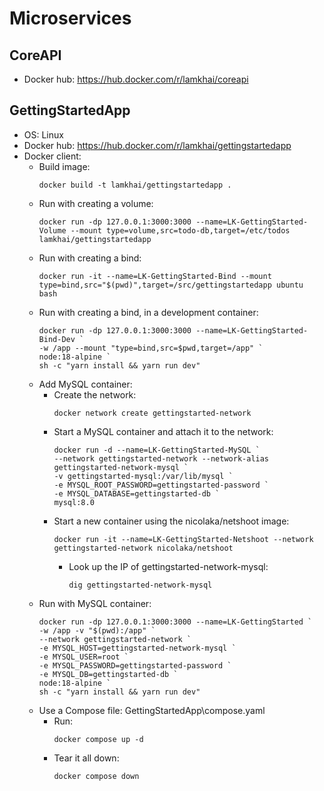# Microservices

## CoreAPI
- Docker hub: https://hub.docker.com/r/lamkhai/coreapi

## GettingStartedApp
- OS: Linux
- Docker hub: https://hub.docker.com/r/lamkhai/gettingstartedapp
- Docker client:
  - Build image:
	```
	docker build -t lamkhai/gettingstartedapp .
	```
  - Run with creating a volume:
	```
	docker run -dp 127.0.0.1:3000:3000 --name=LK-GettingStarted-Volume --mount type=volume,src=todo-db,target=/etc/todos lamkhai/gettingstartedapp
	```
  - Run with creating a bind:
	```
	docker run -it --name=LK-GettingStarted-Bind --mount type=bind,src="$(pwd)",target=/src/gettingstartedapp ubuntu bash
	```
  - Run with creating a bind, in a development container:
	```
	docker run -dp 127.0.0.1:3000:3000 --name=LK-GettingStarted-Bind-Dev `
	-w /app --mount "type=bind,src=$pwd,target=/app" `
	node:18-alpine `
	sh -c "yarn install && yarn run dev"
	```
  - Add MySQL container:
	- Create the network:
	  ```
	  docker network create gettingstarted-network
	  ```
	- Start a MySQL container and attach it to the network:
	  ```
	  docker run -d --name=LK-GettingStarted-MySQL `
  	  --network gettingstarted-network --network-alias gettingstarted-network-mysql `
  	  -v gettingstarted-mysql:/var/lib/mysql `
  	  -e MYSQL_ROOT_PASSWORD=gettingstarted-password `
  	  -e MYSQL_DATABASE=gettingstarted-db `
  	  mysql:8.0
	  ```
	- Start a new container using the nicolaka/netshoot image:
	  ```
	  docker run -it --name=LK-GettingStarted-Netshoot --network gettingstarted-network nicolaka/netshoot
	  ```
	  - Look up the IP of gettingstarted-network-mysql:
		```
		dig gettingstarted-network-mysql
		```
  - Run with MySQL container:
	```
	docker run -dp 127.0.0.1:3000:3000 --name=LK-GettingStarted `
	-w /app -v "$(pwd):/app" `
	--network gettingstarted-network `
	-e MYSQL_HOST=gettingstarted-network-mysql `
	-e MYSQL_USER=root `
	-e MYSQL_PASSWORD=gettingstarted-password `
	-e MYSQL_DB=gettingstarted-db `
	node:18-alpine `
	sh -c "yarn install && yarn run dev"
	```
  - Use a Compose file: GettingStartedApp\compose.yaml
	- Run:
	  ```
	  docker compose up -d
	  ```
	- Tear it all down:
	  ```
	  docker compose down
	  ```